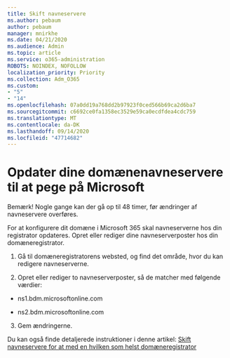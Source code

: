 ```yaml
---
title: Skift navneservere
ms.author: pebaum
author: pebaum
manager: mnirkhe
ms.date: 04/21/2020
ms.audience: Admin
ms.topic: article
ms.service: o365-administration
ROBOTS: NOINDEX, NOFOLLOW
localization_priority: Priority
ms.collection: Adm_O365
ms.custom:
- "5"
- "14"
ms.openlocfilehash: 07a0dd19a768dd2b97923f0ced566b69ca2d6ba7
ms.sourcegitcommit: c6692ce0fa1358ec3529e59ca0ecdfdea4cdc759
ms.translationtype: MT
ms.contentlocale: da-DK
ms.lasthandoff: 09/14/2020
ms.locfileid: "47714682"
---
```

# <a name="update-your-domain-nameservers-to-point-to-microsoft"></a>Opdater dine domænenavneservere til at pege på Microsoft

Bemærk! Nogle gange kan der gå op til 48 timer, før ændringer af navneservere overføres.
  
For at konfigurere dit domæne i Microsoft 365 skal navneserverne hos din registrator opdateres. Opret eller rediger dine navneserverposter hos din domæneregistrator.
  
1. Gå til domæneregistratorens websted, og find det område, hvor du kan redigere navneserverne.
  
2. Opret eller rediger to navneserverposter, så de matcher med følgende værdier:

  - ns1.bdm.microsoftonline.com

  - ns2.bdm.microsoftonline.com

3. Gem ændringerne.

Du kan også finde detaljerede instruktioner i denne artikel: [Skift navneservere for at med en hvilken som helst domæneregistrator](https://docs.microsoft.com/microsoft-365/admin/get-help-with-domains/change-nameservers-at-any-domain-registrar)
  